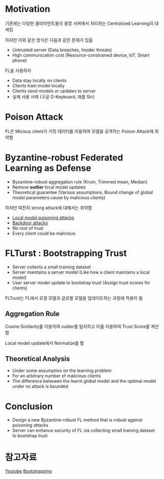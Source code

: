 # Motivation

기존에는 다양한 클라이언트들이 중앙 서버에서 처리하는 Centralized Learning이 대세임 

하지만 이와 같은 방식은 다음과 같은 문제가 있음

- Untrusted server (Data breaches, Insider threats)
- High communication cost (Resource-constrained device, IoT, Smart phone)

FL을 사용하자

- Data stay locally on clients
- Clients train model locally
- Clients send models or updates to server
- 실제 사용 사례 (구글 G-Keyboard, 애플 Siri)

# Poison Attack

FL은 Micious client가 거짓 데이터를 이용하여 모델을 공격하는 Poison Attack에 취약함

# Byzantine-robust Federated Learning as Defense

- Byzantine-robust aggregation rule (Krum, Trimmed mean, Median)
- Remove **outlier** local model updates
- Theoretical guarantee (Various assumptions, Bound change of global model parameters cause by malicious clients)

하지만 여전히 strong attack에 대해서는 취약함
- [Local model poisoning attacks](https://www.usenix.org/conference/usenixsecurity20/presentation/fang)
- [Backdoor attacks](http://proceedings.mlr.press/v108/bagdasaryan20a.html)
- No root of trust
- Every client could be malicious

# FLTurst : Bootstrapping Trust

- Server collects a small training dataset
- Server maintains a server model (Like how a client maintains a local model)
- User server model update to bootstrap trust (Assign trust scores for clients)

FLTrust는 FL에서 로컬 모델과 글로벌 모델을 업데이트하는 과정에 적용이 됨

## Aggregation Rule

Cosine Similarity를 이용하여 outlier를 탐지하고 이를 이용하여 Trust Score를 계산함

Local model update에서 Normalize를 함

## Theoretical Analysis

- Under some assumption on the learning problem
- For an arbitrary number of malicious clients
- The difference betwwen the learnt global model and the optimal model under no attack is bounded

# Conclusion

- Design a new Byzantine-robust FL method that is robust against poisoning attacks
- Server can enhance security of FL via collecting small training dataset to bootstrap trust

# 참고자료

[Youtube](https://www.youtube.com/watch?v=zhhdPgKPCN0)
[Bootstrapping](https://learningcarrot.wordpress.com/2015/11/12/%EB%B6%80%ED%8A%B8%EC%8A%A4%ED%8A%B8%EB%9E%A9%EC%97%90-%EB%8C%80%ED%95%98%EC%97%AC-bootstrapping/)
